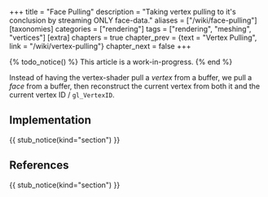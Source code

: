 +++
title = "Face Pulling"
description = "Taking vertex pulling to it's conclusion by streaming ONLY face-data."
aliases = ["/wiki/face-pulling"]
[taxonomies]
categories = ["rendering"]
tags = ["rendering", "meshing", "vertices"]
[extra]
chapters = true
chapter_prev = {text = "Vertex Pulling", link = "/wiki/vertex-pulling"}
chapter_next = false
+++

{% todo_notice() %} This article is a work-in-progress. {% end %}

Instead of having the vertex-shader pull a *vertex* from a buffer, we pull a *face* from a buffer, then reconstruct the current vertex from both it and the current vertex ID / `gl_VertexID`.

## Implementation

{{ stub_notice(kind="section") }}

## References

{{ stub_notice(kind="section") }}
